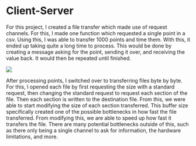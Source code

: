 # Client-Server
For this project, I created a file transfer which made use of request channels. For this, I made one
function which requested a single point in a csv. Using this, I was able to transfer 1000 points and time
them. With this, it ended up taking quite a long time to process. This would be done by creating a
message asking for the point, sending it over, and receiving the value back. It would then be repeated
until finished.

![](images/1000%20Datapoints%20Graph)

After processing points, I switched over to transferring files byte by byte. For this, I opened each file
by first requesting the size with a standard request, then changing the standard request to request each
section of the file. Then each section is written to the destination file. From this, we were able to start
modifying the size of each section transferred. This buffer size specifically created one of the possible
bottlenecks in how fast the file transferred. From modifying this, we are able to speed up how fast it
transfers the file. There are many potential bottlenecks outside of this, such as there only being a single
channel to ask for information, the hardware limitations, and more.
